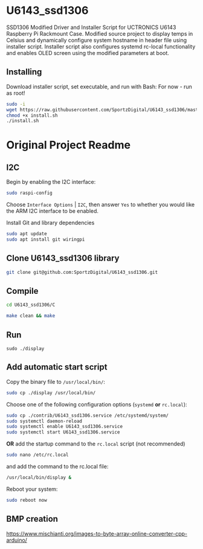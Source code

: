 # U6143_ssd1306

SSD1306 Modified Driver and Installer Script for UCTRONICS U6143 Raspberry Pi Rackmount Case. Modified source project to display temps in Celsius and dynamically configure system hostname in header file using installer script. Installer script also configures systemd rc-local functionality and enables OLED screen using the modified parameters at boot.

##  Installing
Download installer script, set executable, and run with Bash: For now - run as root!
```bash
sudo -i
wget https://raw.githubusercontent.com/SportzDigital/U6143_ssd1306/master/install.sh
chmod +x install.sh
./install.sh
```

# Original Project Readme

##  I2C
Begin by enabling the I2C interface:

```bash
sudo raspi-config
```

Choose `Interface Options` | `I2C`, then answer `Yes` to whether you would like the ARM I2C interface to be enabled.

Install Git and library dependencies

```bash
sudo apt update
sudo apt install git wiringpi
```

##  Clone U6143_ssd1306 library 
```bash
git clone git@github.com:SportzDigital/U6143_ssd1306.git
```

## Compile 
```bash
cd U6143_ssd1306/C
```
```bash
make clean && make 
```

## Run 
```
sudo ./display
```

## Add automatic start script
Copy the binary file to `/usr/local/bin/`:

```bash
sudo cp ./display /usr/local/bin/
```

Choose one of the following configuration options (`systemd` **or** `rc.local`):
 
```bash
sudo cp ./contrib/U6143_ssd1306.service /etc/systemd/system/
sudo systemctl daemon-reload
sudo systemctl enable U6143_ssd1306.service
sudo systemctl start U6143_ssd1306.service
```

**OR** add the startup command to the `rc.local` script (not recommended)

```bash
sudo nano /etc/rc.local
```

and add the command to the rc.local file:

```bash
/usr/local/bin/display &
```

Reboot your system:

```bash
sudo reboot now
```

## BMP creation

https://www.mischianti.org/images-to-byte-array-online-converter-cpp-arduino/
